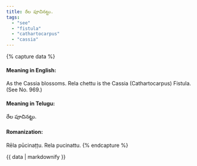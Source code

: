 ```yaml
---
title: రేల పూచినట్టు.
tags:
  - "see"
  - "fistula"
  - "cathartocarpus"
  - "cassia"
---
```


{% capture data %}
#### Meaning in English:
As the Cassia blossoms.
Rela chettu is the Cassia (Cathartocarpus) Fistula.
(See No. 969.)

#### Meaning in Telugu:
రేల పూచినట్టు.

#### Romanization:
Rēla pūcinaṭṭu.
Rela pucinattu.
{% endcapture %}

{{ data | markdownify }}

